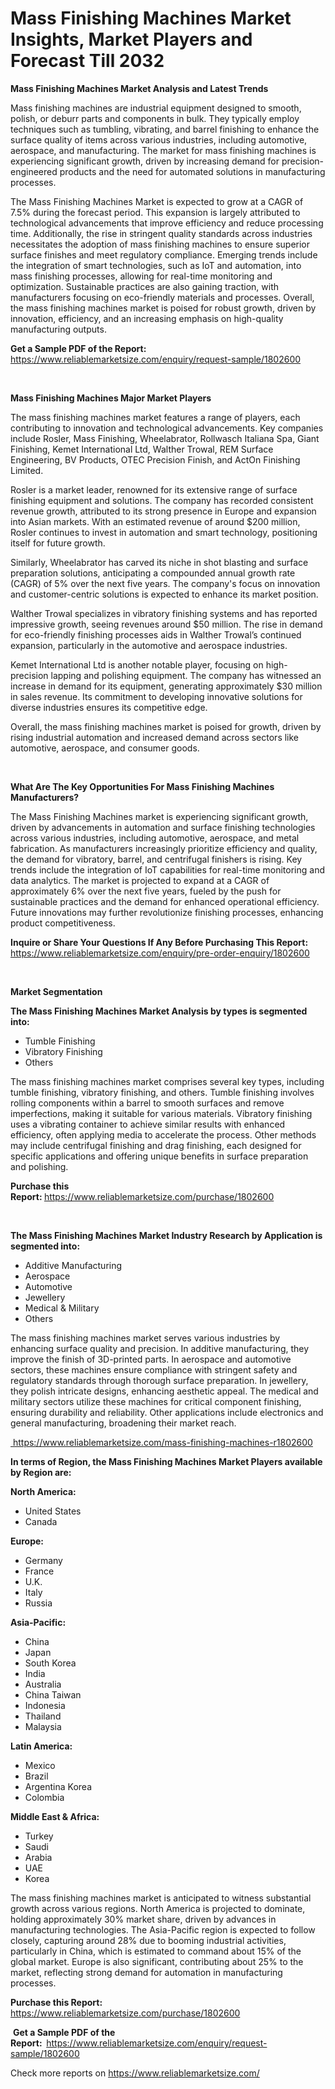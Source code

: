 <p><h1>Mass Finishing Machines Market Insights, Market Players and Forecast Till 2032</h1></p><p><strong>Mass Finishing Machines Market Analysis and Latest Trends</strong></p>
<p><p>Mass finishing machines are industrial equipment designed to smooth, polish, or deburr parts and components in bulk. They typically employ techniques such as tumbling, vibrating, and barrel finishing to enhance the surface quality of items across various industries, including automotive, aerospace, and manufacturing. The market for mass finishing machines is experiencing significant growth, driven by increasing demand for precision-engineered products and the need for automated solutions in manufacturing processes.</p><p>The Mass Finishing Machines Market is expected to grow at a CAGR of 7.5% during the forecast period. This expansion is largely attributed to technological advancements that improve efficiency and reduce processing time. Additionally, the rise in stringent quality standards across industries necessitates the adoption of mass finishing machines to ensure superior surface finishes and meet regulatory compliance. Emerging trends include the integration of smart technologies, such as IoT and automation, into mass finishing processes, allowing for real-time monitoring and optimization. Sustainable practices are also gaining traction, with manufacturers focusing on eco-friendly materials and processes. Overall, the mass finishing machines market is poised for robust growth, driven by innovation, efficiency, and an increasing emphasis on high-quality manufacturing outputs.</p></p>
<p><strong>Get a Sample PDF of the Report:&nbsp;</strong> <a href="https://www.reliablemarketsize.com/enquiry/request-sample/1802600?utm_campaign=2453&utm_medium=2&utm_source=Github&utm_content=ia&utm_term=10042025&utm_id=mass-finishing-machines">https://www.reliablemarketsize.com/enquiry/request-sample/1802600</a></p>
<p>&nbsp;</p>
<p><strong>Mass Finishing Machines Major Market Players</strong></p>
<p><p>The mass finishing machines market features a range of players, each contributing to innovation and technological advancements. Key companies include Rosler, Mass Finishing, Wheelabrator, Rollwasch Italiana Spa, Giant Finishing, Kemet International Ltd, Walther Trowal, REM Surface Engineering, BV Products, OTEC Precision Finish, and ActOn Finishing Limited.</p><p>Rosler is a market leader, renowned for its extensive range of surface finishing equipment and solutions. The company has recorded consistent revenue growth, attributed to its strong presence in Europe and expansion into Asian markets. With an estimated revenue of around $200 million, Rosler continues to invest in automation and smart technology, positioning itself for future growth.</p><p>Similarly, Wheelabrator has carved its niche in shot blasting and surface preparation solutions, anticipating a compounded annual growth rate (CAGR) of 5% over the next five years. The company's focus on innovation and customer-centric solutions is expected to enhance its market position.</p><p>Walther Trowal specializes in vibratory finishing systems and has reported impressive growth, seeing revenues around $50 million. The rise in demand for eco-friendly finishing processes aids in Walther Trowal’s continued expansion, particularly in the automotive and aerospace industries.</p><p>Kemet International Ltd is another notable player, focusing on high-precision lapping and polishing equipment. The company has witnessed an increase in demand for its equipment, generating approximately $30 million in sales revenue. Its commitment to developing innovative solutions for diverse industries ensures its competitive edge.</p><p>Overall, the mass finishing machines market is poised for growth, driven by rising industrial automation and increased demand across sectors like automotive, aerospace, and consumer goods.</p></p>
<p>&nbsp;</p>
<p><strong>What Are The Key Opportunities For Mass Finishing Machines Manufacturers?</strong></p>
<p><p>The Mass Finishing Machines market is experiencing significant growth, driven by advancements in automation and surface finishing technologies across various industries, including automotive, aerospace, and metal fabrication. As manufacturers increasingly prioritize efficiency and quality, the demand for vibratory, barrel, and centrifugal finishers is rising. Key trends include the integration of IoT capabilities for real-time monitoring and data analytics. The market is projected to expand at a CAGR of approximately 6% over the next five years, fueled by the push for sustainable practices and the demand for enhanced operational efficiency. Future innovations may further revolutionize finishing processes, enhancing product competitiveness.</p></p>
<p><strong>Inquire or Share Your Questions If Any Before Purchasing This Report:</strong> <a href="https://www.reliablemarketsize.com/enquiry/pre-order-enquiry/1802600?utm_campaign=2453&utm_medium=2&utm_source=Github&utm_content=ia&utm_term=10042025&utm_id=mass-finishing-machines">https://www.reliablemarketsize.com/enquiry/pre-order-enquiry/1802600</a></p>
<p>&nbsp;</p>
<p><strong>Market Segmentation</strong></p>
<p><strong>The Mass Finishing Machines Market Analysis by types is segmented into:</strong></p>
<p><ul><li>Tumble Finishing</li><li>Vibratory Finishing</li><li>Others</li></ul></p>
<p><p>The mass finishing machines market comprises several key types, including tumble finishing, vibratory finishing, and others. Tumble finishing involves rolling components within a barrel to smooth surfaces and remove imperfections, making it suitable for various materials. Vibratory finishing uses a vibrating container to achieve similar results with enhanced efficiency, often applying media to accelerate the process. Other methods may include centrifugal finishing and drag finishing, each designed for specific applications and offering unique benefits in surface preparation and polishing.</p></p>
<p><strong>Purchase this Report:&nbsp;</strong><a href="https://www.reliablemarketsize.com/purchase/1802600?utm_campaign=2453&utm_medium=2&utm_source=Github&utm_content=ia&utm_term=10042025&utm_id=mass-finishing-machines">https://www.reliablemarketsize.com/purchase/1802600</a></p>
<p>&nbsp;</p>
<p><strong>The Mass Finishing Machines Market Industry Research by Application is segmented into:</strong></p>
<p><ul><li>Additive Manufacturing</li><li>Aerospace</li><li>Automotive</li><li>Jewellery</li><li>Medical & Military</li><li>Others</li></ul></p>
<p><p>The mass finishing machines market serves various industries by enhancing surface quality and precision. In additive manufacturing, they improve the finish of 3D-printed parts. In aerospace and automotive sectors, these machines ensure compliance with stringent safety and regulatory standards through thorough surface preparation. In jewellery, they polish intricate designs, enhancing aesthetic appeal. The medical and military sectors utilize these machines for critical component finishing, ensuring durability and reliability. Other applications include electronics and general manufacturing, broadening their market reach.</p></p>
<p><a href="https://www.reliablemarketsize.com/mass-finishing-machines-r1802600?utm_campaign=2453&utm_medium=2&utm_source=Github&utm_content=ia&utm_term=10042025&utm_id=mass-finishing-machines">&nbsp;https://www.reliablemarketsize.com/mass-finishing-machines-r1802600</a></p>
<p><strong>In terms of Region, the Mass Finishing Machines Market Players available by Region are:</strong></p>
<p>
    <p> <strong> North America: </strong>
        <ul>
            <li>United States</li>
            <li>Canada</li>
        </ul>
        </p> 
    <p> <strong> Europe: </strong>
        <ul>
            <li>Germany</li>
            <li>France</li>
            <li>U.K.</li>
            <li>Italy</li>
            <li>Russia</li>
        </ul>
        </p> 
    <p> <strong> Asia-Pacific: </strong>
        <ul>
            <li>China</li>
            <li>Japan</li>
            <li>South Korea</li>
            <li>India</li>
            <li>Australia</li>
            <li>China Taiwan</li>
            <li>Indonesia</li>
            <li>Thailand</li>
            <li>Malaysia</li>
        </ul>
        </p> 
    <p> <strong> Latin America: </strong>
        <ul>
            <li>Mexico</li>
            <li>Brazil</li>
            <li>Argentina Korea</li>
            <li>Colombia</li>
        </ul>
        </p> 
    <p> <strong> Middle East & Africa: </strong>
        <ul>
            <li>Turkey</li>
            <li>Saudi</li>
            <li>Arabia</li>
            <li>UAE</li>
            <li>Korea</li>
        </ul>
    </p>
    </p>
<p><p>The mass finishing machines market is anticipated to witness substantial growth across various regions. North America is projected to dominate, holding approximately 30% market share, driven by advances in manufacturing technologies. The Asia-Pacific region is expected to follow closely, capturing around 28% due to booming industrial activities, particularly in China, which is estimated to command about 15% of the global market. Europe is also significant, contributing about 25% to the market, reflecting strong demand for automation in manufacturing processes.</p></p>
<p><strong>Purchase this Report: </strong><a href="https://www.reliablemarketsize.com/purchase/1802600?utm_campaign=2453&utm_medium=2&utm_source=Github&utm_content=ia&utm_term=10042025&utm_id=mass-finishing-machines">https://www.reliablemarketsize.com/purchase/1802600</a></p>
<p>&nbsp;<strong>Get a Sample PDF of the Report:&nbsp;&nbsp;</strong><a href="https://www.reliablemarketsize.com/enquiry/request-sample/1802600?utm_campaign=2453&utm_medium=2&utm_source=Github&utm_content=ia&utm_term=10042025&utm_id=mass-finishing-machines">https://www.reliablemarketsize.com/enquiry/request-sample/1802600</a></p>
<p><strong></strong></p>
<p>Check more reports on <a href="https://www.reliablemarketsize.com/?utm_campaign=2453&utm_medium=2&utm_source=Github&utm_content=ia&utm_term=10042025&utm_id=mass-finishing-machines">https://www.reliablemarketsize.com/</a></p>